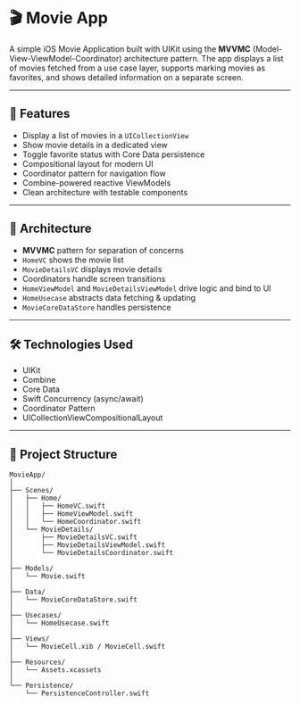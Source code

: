 # 🎬 Movie App

A simple iOS Movie Application built with UIKit using the **MVVMC** (Model-View-ViewModel-Coordinator) architecture pattern. The app displays a list of movies fetched from a use case layer, supports marking movies as favorites, and shows detailed information on a separate screen.

---

## 📱 Features

- Display a list of movies in a `UICollectionView`
- Show movie details in a dedicated view
- Toggle favorite status with Core Data persistence
- Compositional layout for modern UI
- Coordinator pattern for navigation flow
- Combine-powered reactive ViewModels
- Clean architecture with testable components

---

## 🧱 Architecture

- **MVVMC** pattern for separation of concerns
- `HomeVC` shows the movie list
- `MovieDetailsVC` displays movie details
- Coordinators handle screen transitions
- `HomeViewModel` and `MovieDetailsViewModel` drive logic and bind to UI
- `HomeUsecase` abstracts data fetching & updating
- `MovieCoreDataStore` handles persistence

---

## 🛠 Technologies Used

- UIKit
- Combine
- Core Data
- Swift Concurrency (async/await)
- Coordinator Pattern
- UICollectionViewCompositionalLayout

---

## 📂 Project Structure

```plaintext
MovieApp/
│
├── Scenes/
│   ├── Home/
│   │   ├── HomeVC.swift
│   │   ├── HomeViewModel.swift
│   │   └── HomeCoordinator.swift
│   └── MovieDetails/
│       ├── MovieDetailsVC.swift
│       ├── MovieDetailsViewModel.swift
│       └── MovieDetailsCoordinator.swift
│
├── Models/
│   └── Movie.swift
│
├── Data/
│   └── MovieCoreDataStore.swift
│
├── Usecases/
│   └── HomeUsecase.swift
│
├── Views/
│   └── MovieCell.xib / MovieCell.swift
│
├── Resources/
│   └── Assets.xcassets
│
└── Persistence/
    └── PersistenceController.swift
